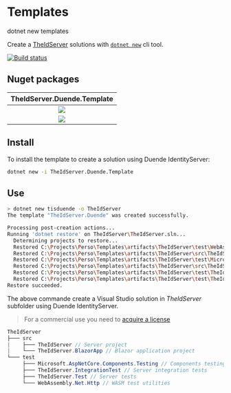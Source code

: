 # Templates
dotnet new templates

Create a [TheIdServer](https://github.com/Aguafrommars/TheIdServer) solutions with [`dotnet new`](https://docs.microsoft.com/en-us/dotnet/core/tools/dotnet-new) cli tool.

[![Build status](https://ci.appveyor.com/api/projects/status/27ytaa2e2pymg129?svg=true)](https://ci.appveyor.com/project/aguacongas/templates)

Nuget packages
--------------
|TheIdServer.Duende.Template|
|:------:|
|[![][TheIdServer.Duende.Template-badge]][TheIdServer.Duende.Template-nuget]|[![][TheIdServer.IS4.Template-badge]][TheIdServer.IS4.Template-nuget]|
|[![][TheIdServer.Duende.Template-downloadbadge]][TheIdServer.Duende.Template-nuget]|

[TheIdServer.Duende.Template-badge]: https://img.shields.io/nuget/v/TheIdServer.Duende.Template.svg
[TheIdServer.Duende.Template-downloadbadge]: https://img.shields.io/nuget/dt/TheIdServer.Duende.Template.svg
[TheIdServer.Duende.Template-nuget]: https://www.nuget.org/packages/TheIdServer.Duende.Template/

## Install

To install the template to create a solution using Duende IdentityServer:
```bash
dotnet new -i TheIdServer.Duende.Template
```

## Use

```bash
> dotnet new tisduende -o TheIdServer
The template "TheIdServer.Duende" was created successfully.

Processing post-creation actions...
Running 'dotnet restore' on TheIdServer\TheIdServer.sln...
  Determining projects to restore...
  Restored C:\Projects\Perso\Templates\artifacts\TheIdServer\test\WebAssembly.Net.Http\WebAssembly.Net.Http.csproj (in 114 ms).
  Restored C:\Projects\Perso\Templates\artifacts\TheIdServer\src\TheIdServer.BlazorApp\TheIdServer.BlazorApp.csproj (in 916 ms).
  Restored C:\Projects\Perso\Templates\artifacts\TheIdServer\test\Microsoft.AspNetCore.Components.Testing\Microsoft.AspNetCore.Components.Testing.csproj (in 1.08 sec).
  Restored C:\Projects\Perso\Templates\artifacts\TheIdServer\src\TheIdServer\TheIdServer.csproj (in 2.03 sec).
  Restored C:\Projects\Perso\Templates\artifacts\TheIdServer\test\TheIdServer.Test\TheIdServer.Test.csproj (in 2.04 sec).
  Restored C:\Projects\Perso\Templates\artifacts\TheIdServer\test\TheIdServer.IntegrationTest\TheIdServer.IntegrationTest.csproj (in 2.04 sec).
Restore succeeded.
```

The above commande create a Visual Studio solution in *TheIdServer* subfolder using Duende IdentityServer. 

> For a commercial use you need to [acquire a license](https://duendesoftware.com/products/identityserver#pricing)

```cs
TheIdServer
├─── src
|    ├─── TheIdServer // Server project
|    └─── TheIdServer.BlazorApp // Blazor application project
└─── test
     ├─── Microsoft.AspNetCore.Components.Testing // Components testing utilities
     ├─── TheIdServer.IntegrationTest // Server integration tests
     ├─── TheIdServer.Test // Server tests
     └─── WebAssembly.Net.Http // WASM test utilities
```

